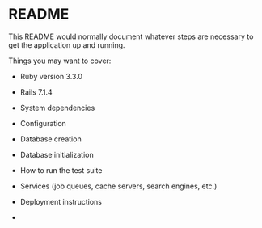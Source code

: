 # README

This README would normally document whatever steps are necessary to get the
application up and running.

Things you may want to cover:

* Ruby version  3.3.0
* Rails 7.1.4

* System dependencies

* Configuration

* Database creation

* Database initialization

* How to run the test suite

* Services (job queues, cache servers, search engines, etc.)

* Deployment instructions

* 
